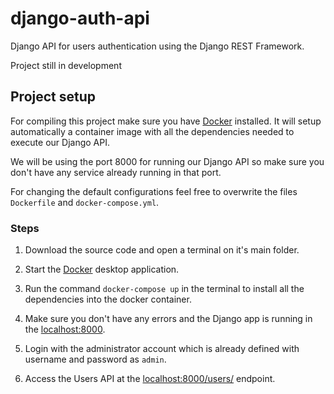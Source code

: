 # django-auth-api
Django API for users authentication using the Django REST Framework.


Project still in development

## Project setup

For compiling this project make sure you have [Docker](https://www.docker.com) installed. It will setup automatically a container image with all the dependencies needed to execute our Django API.

We will be using the port 8000 for running our Django API so make sure you don't have any service already running in that port.

For changing the default configurations feel free to overwrite the files `Dockerfile` and `docker-compose.yml`.

### Steps

1. Download the source code and open a terminal on it's main folder.

2. Start the [Docker](https://www.docker.com) desktop application.

3. Run the command `docker-compose up` in the terminal to install all the dependencies into the docker container.

3. Make sure you don't have any errors and the Django app is running in the [localhost:8000](http://localhost:8000).

4. Login with the administrator account which is already defined with username and password as `admin`.

5. Access the Users API at the [localhost:8000/users/](http://localhost:8000/users) endpoint.


